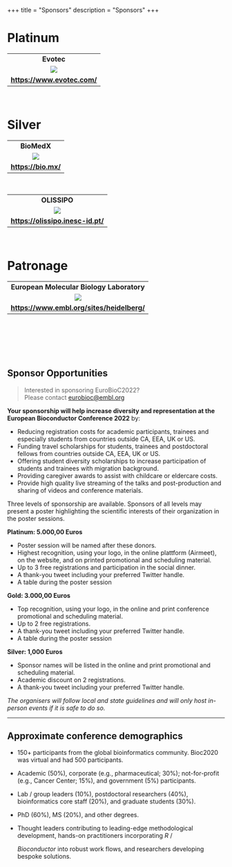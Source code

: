 +++
title = "Sponsors"
description = "Sponsors"
+++

# Platinum

|       |
|:-----:|
| **Evotec** |
| ![](../img/clients/evotec_logo_RGB_resized.jpg) |
| **https://www.evotec.com/** |
&nbsp;

# Silver

|       |
|:-----:|
| **BioMedX** |
| ![](../img/clients/BioMedX_resized.jpg) |
| **https://bio.mx/** |
&nbsp;

|       |
|:-----:|
| **OLISSIPO** |
| ![](../img/clients/OLISSIPO_logo_v-c03_resized.png) |
| **https://olissipo.inesc-id.pt/** |
&nbsp;

# Patronage

|       |
|:-----:|
| **European Molecular Biology Laboratory** |
| ![](../img/clients/EMBL_logo_colour_RGB_resized.png) |
| **https://www.embl.org/sites/heidelberg/** |
&nbsp;



<!--

|       |
|:-----:|
| **NanoString Technologies** |
| ![](../img/clients/NanoString_resized.png) |
| **https://www.nanostring.com/** |
&nbsp;

&nbsp;

# Gold

|       |
|:-----:|
| **Genentech** |
| ![](../img/clients/Genentech-Logo_resized.png) |
| **https://www.gene.com/** |

&nbsp;

|       |
|:-----:|
| **Takeda Pharmaceuticals** |
| ![](../img/clients/takeda_logo_resized.png) |
| **http://www.takeda.com/** |

&nbsp;

|       |
|:-----:|
| **BaseBit Technologies** |
| ![](../img/clients/basebitlogo_resized.png) |
| **https://www.basebitglobal.ai/** |

&nbsp;
|       |
|:-----:|
| **Maze Therapeutics** |
| ![](../img/clients/Maze_Logo_Navy-04_resized.png) |
| **https://mazetx.com/** |
&nbsp;

|       |
|:-----:|
| **Microsoft** |
| ![](../img/clients/Microsoft_resized.jpg) |
| **https://www.microsoft.com/genomics/** |
&nbsp;

|       |
|:-----:|
| **Novartis** |
| ![](../img/clients/novartis_logo_resized.png) |
| **https://www.novartis.com/** |
&nbsp;

|       |
|:-----:|
| **Bluebirdbio** |
| ![](../img/clients/Bluebird_resized.png) |
| **https://www.bluebirdbio.com/** |
&nbsp;

&nbsp;

# Silver

|       |
|:-----:|
| **Tercen Data Analytics Ltd.** |
| ![](../img/clients/Tercen_weblogo4_resized.png) |
| **https://www.tercen.com/** |

&nbsp;

|       |
|:-----:|
| **R Consortium** |
| ![](../img/clients/R_Consortium-logo-horizontal-black_resized.png) |
| **https://www.r-consortium.org/** |

&nbsp;

|       |
|:-----:|
| **F1000** |
| ![](../img/clients/F1000R_logo_crop_resized.png) |
| **https://f1000research.com/** |
&nbsp;

|       |
|:-----:|
| **Stickermule** |
| ![](../img/clients/StickerMule_resized.png) |
| **[https://www.stickermule.com/](https://mule.to/p1yv)** |
&nbsp;

|       |
|:-----:|
| **CRC Press** |
| ![](../img/clients/crcpress_resized.png) |
| **https://www.routledge.com/** |
&nbsp;

|       |
|:-----:|
| **Bristol Myers Squibb** |
| ![](../img/clients/bms-rebrand-logo.svg.png) |
| **https://www.bms.com/** |
-->

&nbsp;

&nbsp;

## Sponsor Opportunities

> Interested in sponsoring EuroBioC2022? <br> 
Please contact <eurobioc@embl.org>

**Your sponsorship will help increase diversity and representation at the European Bioconductor Conference 2022** by:

- Reducing registration costs for academic participants, trainees and especially students from countries outside CA, EEA, UK or US.
- Funding travel scholarships for students, trainees and postdoctoral fellows from countries outside CA, EEA, UK or US.
- Offering student diversity scholarships to increase participation of students and trainees with migration background. 
- Providing caregiver awards to assist with childcare or eldercare costs.
- Provide high quality live streaming of the talks and post-production and sharing of videos and conference materials.

Three levels of sponsorship are available. Sponsors of all levels may present a poster highlighting the scientific interests of their organization in the poster sessions.

**Platinum: 5.000,00 Euros**

- Poster session will be named after these donors.
- Highest recognition, using your logo, in the online plattform (Airmeet), on the website, and on printed promotional and scheduling material.
- Up to 3 free registrations and participation in the social dinner.
- A thank-you tweet including your preferred Twitter handle.
- A table during the poster session

**Gold: 3.000,00 Euros**

- Top recognition, using your logo, in the online and print conference promotional and scheduling material.
- Up to 2 free registrations.
- A thank-you tweet including your preferred Twitter handle.
- A table during the poster session

**Silver: 1,000 Euros**

- Sponsor names will be listed in the online and print promotional and scheduling material.
- Academic discount on 2 registrations.
- A thank-you tweet including your preferred Twitter handle.

_The organisers will follow local and state guidelines and will only host in-person events if it is safe to do so._

***

## Approximate conference demographics

- 150+ participants from the global bioinformatics community. Bioc2020 was virtual and had 500 participants.

- Academic (50%), corporate (e.g., pharmaceutical; 30%);
  not-for-profit (e.g., Cancer Center; 15%), and government (5%)
  participants.

- Lab / group leaders (10%), postdoctoral researchers (40%),
  bioinformatics core staff (20%), and graduate students (30%).

- PhD (60%), MS (20%), and other degrees.

- Thought leaders contributing to leading-edge methodological
  development, hands-on practitioners incorporating _R_ /
  
  _Bioconductor_ into robust work flows, and researchers developing
  bespoke solutions.
 
